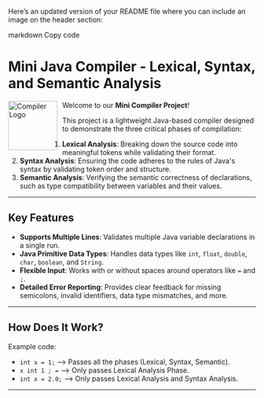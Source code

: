 
Here’s an updated version of your README file where you can include an image on the header section:

markdown
Copy code
# Mini Java Compiler - Lexical, Syntax, and Semantic Analysis  
 
<img src="[path-to-your-image.jpg](https://github.com/user-attachments/assets/a7829040-756b-499d-a2d6-fbdb536ce4bb)" alt="Compiler Logo" width="100" height="100" align="left" style="margin-right: 10px;" />  

Welcome to our **Mini Compiler Project**!  

This project is a lightweight Java-based compiler designed to demonstrate the three critical phases of compilation:  

1. **Lexical Analysis**: Breaking down the source code into meaningful tokens while validating their format.  
2. **Syntax Analysis**: Ensuring the code adheres to the rules of Java's syntax by validating token order and structure.  
3. **Semantic Analysis**: Verifying the semantic correctness of declarations, such as type compatibility between variables and their values.  

---

## Key Features  
- **Supports Multiple Lines**: Validates multiple Java variable declarations in a single run.  
- **Java Primitive Data Types**: Handles data types like `int`, `float`, `double`, `char`, `boolean`, and `String`.  
- **Flexible Input**: Works with or without spaces around operators like `=` and `;`.  
- **Detailed Error Reporting**: Provides clear feedback for missing semicolons, invalid identifiers, data type mismatches, and more.  

---

## How Does It Work?  
Example code:  
- `int x = 1;`  --> Passes all the phases (Lexical, Syntax, Semantic).  
- `x int 1 ; =` --> Only passes Lexical Analysis Phase.  
- `int x = 2.0;` --> Only passes Lexical Analysis and Syntax Analysis.  

---
